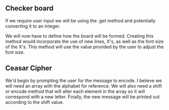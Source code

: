 ## Checker board

If we require user input we will be using the .get method and potentially converting it to an integer.

We will now have to define how the board will be formed. Creating this method would incorporate the use of new lines, X's, as well as the font size of the X's.  This method will use the value provided by the user to adjust the font size.


## Ceasar Cipher

We'd begin by prompting the user for the message to encode. I believe we will need an array with the alphabet for reference. We will also need a shift or encode method that will alter each element in the array so it will correspond with a new letter. Finally, the new message will be printed out according to the shift value.
